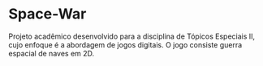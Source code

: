 # Space-War
Projeto acadêmico desenvolvido para a disciplina de Tópicos Especiais II, cujo enfoque é a abordagem de jogos digitais. O jogo consiste guerra espacial de naves em 2D.
